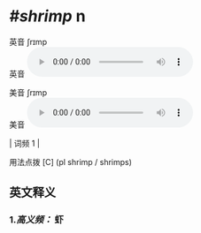 # ***\#shrimp*** n
英音 ʃrɪmp  
英音
<audio src="./media/shrimpB.aac" controls="controls"></audio>

美音 ʃrɪmp  
美音
<audio src="./media/shrimp.aac" controls="controls"></audio>



| 词频 1 |  

用法点拨  [C] (pl shrimp / shrimps)

英文释义
---
### 1.*高义频：* **虾**  


